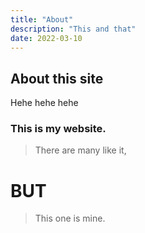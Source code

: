 ```yaml
---
title: "About"
description: "This and that"
date: 2022-03-10
---
```


## About this site

Hehe hehe hehe

### This is my website.
> There are many like it,

# BUT

> This one is mine.